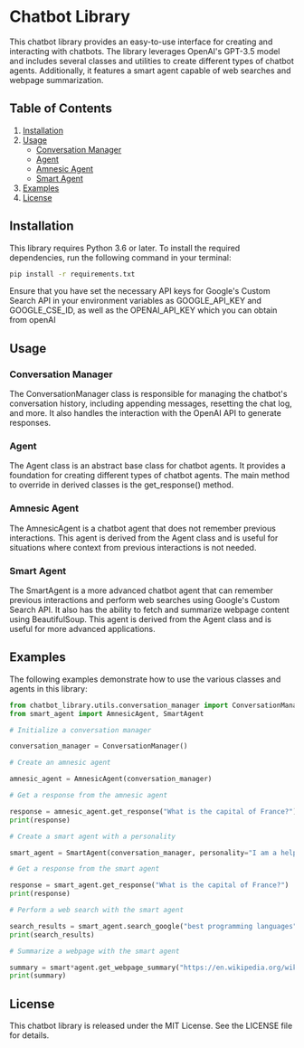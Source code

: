 # Chatbot Library

This chatbot library provides an easy-to-use interface for creating and interacting with chatbots. The library leverages OpenAI's GPT-3.5 model and includes several classes and utilities to create different types of chatbot agents. Additionally, it features a smart agent capable of web searches and webpage summarization.

## Table of Contents

1. [Installation](#installation)
2. [Usage](#usage)
    - [Conversation Manager](#conversation-manager)
    - [Agent](#agent)
    - [Amnesic Agent](#amnesic-agent)
    - [Smart Agent](#smart-agent)
3. [Examples](#examples)
4. [License](#licence)

## Installation

This library requires Python 3.6 or later. To install the required dependencies, run the following command in your terminal:

```bash
pip install -r requirements.txt
```

Ensure that you have set the necessary API keys for Google's Custom Search API in your environment variables as GOOGLE_API_KEY and GOOGLE_CSE_ID, as well as the OPENAI_API_KEY which you can obtain from openAI
## Usage
### Conversation Manager

The ConversationManager class is responsible for managing the chatbot's conversation history, including appending messages, resetting the chat log, and more. It also handles the interaction with the OpenAI API to generate responses.
### Agent

The Agent class is an abstract base class for chatbot agents. It provides a foundation for creating different types of chatbot agents. The main method to override in derived classes is the get_response() method.
### Amnesic Agent

The AmnesicAgent is a chatbot agent that does not remember previous interactions. This agent is derived from the Agent class and is useful for situations where context from previous interactions is not needed.
### Smart Agent

The SmartAgent is a more advanced chatbot agent that can remember previous interactions and perform web searches using Google's Custom Search API. It also has the ability to fetch and summarize webpage content using BeautifulSoup. This agent is derived from the Agent class and is useful for more advanced applications.
## Examples

The following examples demonstrate how to use the various classes and agents in this library:

```python
from chatbot_library.utils.conversation_manager import ConversationManager
from smart_agent import AmnesicAgent, SmartAgent

# Initialize a conversation manager

conversation_manager = ConversationManager()

# Create an amnesic agent

amnesic_agent = AmnesicAgent(conversation_manager)

# Get a response from the amnesic agent

response = amnesic_agent.get_response("What is the capital of France?")
print(response)

# Create a smart agent with a personality

smart_agent = SmartAgent(conversation_manager, personality="I am a helpful chatbot.")

# Get a response from the smart agent

response = smart_agent.get_response("What is the capital of France?")
print(response)

# Perform a web search with the smart agent

search_results = smart_agent.search_google("best programming languages")
print(search_results)

# Summarize a webpage with the smart agent

summary = smart*agent.get_webpage_summary("https://en.wikipedia.org/wiki/Python*(programming_language)")
print(summary)

```

## License

This chatbot library is released under the MIT License. See the LICENSE file for details.
